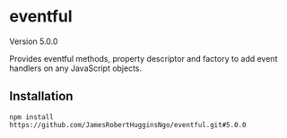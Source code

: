 # eventful

Version 5.0.0

Provides eventful methods, property descriptor and factory to add event handlers on any JavaScript objects.

## Installation

``` console
npm install https://github.com/JamesRobertHugginsNgo/eventful.git#5.0.0
```
